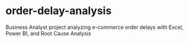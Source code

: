 # order-delay-analysis
Business Analyst project analyzing e-commerce order delays with Excel, Power BI, and Root Cause Analysis
